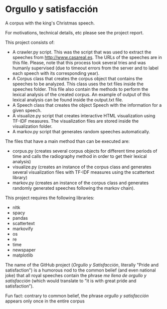 # Orgullo y satisfacción
A corpus with the king's Christmas speech. 

For motivations, technical details, etc please see the project report. 

This project consists of: 
* A crawler.py script. This was the script that was used to extract the speeches from http://www.casareal.es. The URLs of the speeches are in this file. Please, note that this process took several tries and was humanly supervised (due to timeout errors from the server and to label each speech with its corresponding year).
* A Corpus class that creates the corpus object that contains the speeches to be analyzed. This class uses the txt files inside the speeches folder. This file also contain the methods to perform the lexical analysis of the created corpus. An example of output of this lexical analysis can be found inside the output.txt file.
* A Speech class that creates the object Speech with the information for a given speech.
* A visualize.py script that creates interactive HTML visualization using TF-IDF measures. The visualization files are stored inside the visualization folder.
* A markov.py script that generates random speeches automatically.

The files that have a main method than can be executed are: 
* corpus.py (creates several corpus objects for different time periods of time and calls the radiography method in order to get their lexical analysis)
* visualize.py (creates an instance of the corpus class and generates several visualization files with TF-IDF measures using the scattertext library)
* markov.py (creates an instance of the corpus class and generates randomly generated speeches following the markov chain).

This project requires the following libraries: 
* nltk
* spacy
* pandas
* scattertext
* markovify
* os
* re
* time
* newspaper
* matplotlib

The name of the GitHub project (_Orgullo y Satisfacción_, literally "Pride and satisfaction") is a humorous nod to the common belief (and even national joke) that all royal speeches contain the phrase _me llena de orgullo y satisfacción_ (which would translate to ”it is with great pride and satisfaction”). 

Fun fact: contrary to common belief, the phrase _orgullo y satisfacción_ appears only once in the entire corpus
